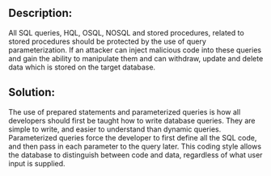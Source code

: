 ## Description:

All SQL queries, HQL, OSQL, NOSQL and stored procedures, related to stored procedures should be
protected by the use of query parameterization.
If an attacker can inject malicious code into these queries and gain the ability to
manipulate them and can withdraw, update and delete data which is stored on the
target database.

## Solution:

The use of prepared statements and parameterized queries is how all developers should
first be taught how to write database queries. They are simple to write, and easier to
understand than dynamic queries. Parameterized queries force the developer to first define
all the SQL code, and then pass in each parameter to the query later. This coding style
allows the database to distinguish between code and data, regardless of what user input
is supplied.
